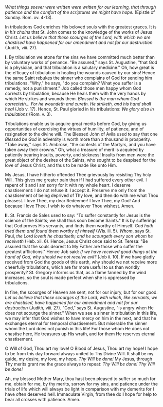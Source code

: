 
*What things soever were written were written for our learning, that through patience and the comfort of the scriptures we might have hope.* (Epistle of Sunday. Rom. xv. 4-13).

In tribulations God enriches His beloved souls with the greatest graces. It is *in his chains* that St. John comes to the knowledge of the works of Jesus Christ. *Let us believe that these scourges of the Lord, with which we are chastised have happened for our amendment and not for our destruction* (Judith, viii. 27).

**I\.** By tribulation we atone for the sins we have committed much better than by voluntary works of penance. \"Be assured,\" says St. Augustine, \"that God is a physician, and that tribulation is a salutary medicine.\" Oh, how great is the efficacy of tribulation in healing the wounds caused by our sins! Hence the same Saint rebukes the sinner who complains of God for sending him tribulations. \"Why,\" he says, \"do you complain? What you suffer is a remedy, not a punishment.\" Job called those men happy whom God corrects by tribulation; because He heals them with the very hands by which He strikes and wounds them. *Blessed is the man whom God correcteth\... For he woundeth and cureth. He striketh, and his hand shall heal* (Job v. 17). Hence, St. Paul gloried in his tribulations: *We glory also in tribulations* (Rom. v. 3).

Tribulations enable us to acquire great merits before God, by giving us opportunities of exercising the virtues of humility, of patience, and of resignation to the divine will. The Blessed John of Avila used to say that one *Blessed be God* in adversity is worth more than a thousand in prosperity. \"Take away,\" says St. Ambrose, \"the contests of the Martyrs, and you have taken away their crowns.\" Oh, what a treasure of merit is acquired by patiently bearing insults, poverty, and sickness! Insults from men were the great object of the desires of the Saints, who sought to be despised for the love of Jesus Christ, and thus to be made like unto Him.

My Jesus, I have hitherto offended Thee grievously by resisting Thy holy Will. This gives me greater pain than if I had suffered every other evil. I repent of it and I am sorry for it with my whole heart. I deserve chastisement: I do not refuse it: I accept it. Preserve me only from the chastisement of being deprived of Thy love, and then do with me what Thou pleasest. I love Thee, my dear Redeemer! I love Thee, my God! And because I love Thee, I wish to do whatever Thou wishest. Amen.

**II\.** St. Francis de Sales used to say: \"To suffer constantly for Jesus is the science of the Saints; we shall thus soon become Saints.\" It is by sufferings that God proves His servants, and finds them worthy of Himself. *God hath tried them and found them worthy of himself* (Wis. iii. 5). *Whom*, says St. Paul, *the Lord loveth he chastiseth; and he scourgeth every son whom he receiveth* (Heb. xii. 6). Hence, Jesus Christ once said to St. Teresa: \"Be assured that the souls dearest to My Father are those who suffer the greatest afflictions.\" Hence Job said: *If we have received good things at the hand of God, why should we not receive evil?* (Job ii. 10). If we have gladly received from God the goods of this earth, why should we not receive more cheerfully tribulations, which are far more useful to us than worldly prosperity? St. Gregory informs us that, as a flame fanned by the wind increases, so the soul is made perfect when she is oppressed by tribulations.

In fine, the scourges of Heaven are sent, not for our injury, but for our good. *Let us believe that these scourges of the Lord, with which, like servants, we are chastised, have happened for our amendment and not for our destruction* (Judith, viii. 27). \"God,\" says St. Augustine, \"is angry when He does not scourge the sinner.\" When we see a sinner in tribulation in this life, we may infer that God wishes to have mercy on him in the next, and that he exchanges eternal for temporal chastisement. But miserable the sinner whom the Lord does not punish in this life! For those whom He does not chastise here, He treasures up His wrath, and for them He reserves eternal chastisement.

O Will of God, Thou art my love! O Blood of Jesus, Thou art my hope! I hope to be from this day forward always united to Thy Divine Will. It shall be my guide, my desire, my love, my hope. *Thy Will be done!* My Jesus, through Thy merits grant me the grace always to repeat: *Thy Will be done! Thy Will be done!*

Ah, my blessed Mother Mary, thou hast been pleased to suffer so much for me, obtain for me, by thy merits, sorrow for my sins, and patience under the trials of life which will always be light in comparison with my demerits for I have often deserved hell. Immaculate Virgin, from thee do I hope for help to bear all crosses with patience. Amen.

